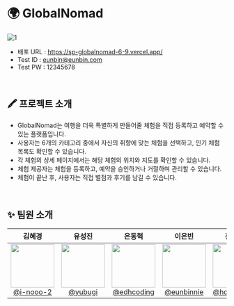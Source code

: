 # 🌍 GlobalNomad
![1](https://github.com/user-attachments/assets/682546c1-d6b3-4e85-940d-bfa2f8c1431c)
- 배포 URL : https://sp-globalnomad-6-9.vercel.app/
- Test ID : eunbin@eunbin.com
- Test PW : 12345678
<br />

## 🖍️ 프로젝트 소개
- GlobalNomad는 여행을 더욱 특별하게 만들어줄 체험을 직접 등록하고 예약할 수 있는 플랫폼입니다.
- 사용자는 6개의 카테고리 중에서 자신의 취향에 맞는 체험을 선택하고, 인기 체험 목록도 확인할 수 있습니다.
- 각 체험의 상세 페이지에서는 해당 체험의 위치와 지도를 확인할 수 있습니다.
- 체험 제공자는 체험을 등록하고, 예약을 승인하거나 거절하며 관리할 수 있습니다.
- 체험이 끝난 후, 사용자는 직접 별점과 후기를 남길 수 있습니다.
<br />

## ✨ 팀원 소개
<div align="center">

|                                                          **김혜경**                                                           |                                                           **유성진**                                                            |                                                        **은동혁**                                                        |                                                          **이은빈**                                                           |                                                        **홍서하**                                                         |
| :---------------------------------------------------------------------------------------------------------------------------: | :-----------------------------------------------------------------------------------------------------------------------------: | :----------------------------------------------------------------------------------------------------------------------: | :---------------------------------------------------------------------------------------------------------------------------: | :-----------------------------------------------------------------------------------------------------------------------: |
| [<img src="https://avatars.githubusercontent.com/u/168407977?v=4" height=100> <br/> @i-nooo-2](https://github.com/i-nooo-2) | [<img src="https://avatars.githubusercontent.com/u/141720486?v=4" height=100> <br/> @yubugi](https://github.com/yubugi) | [<img src="https://avatars.githubusercontent.com/u/156271070?v=4" height=100> <br/> @edhcoding](https://github.com/edhcoding) | [<img src="https://avatars.githubusercontent.com/u/110139747?v=4" height=100> <br/> @eunbinnie](https://github.com/eunbinnie) | [<img src="https://avatars.githubusercontent.com/u/122506809?v=4" height=100> <br/> @hongseoha](https://github.com/hongseoha) |
</div>